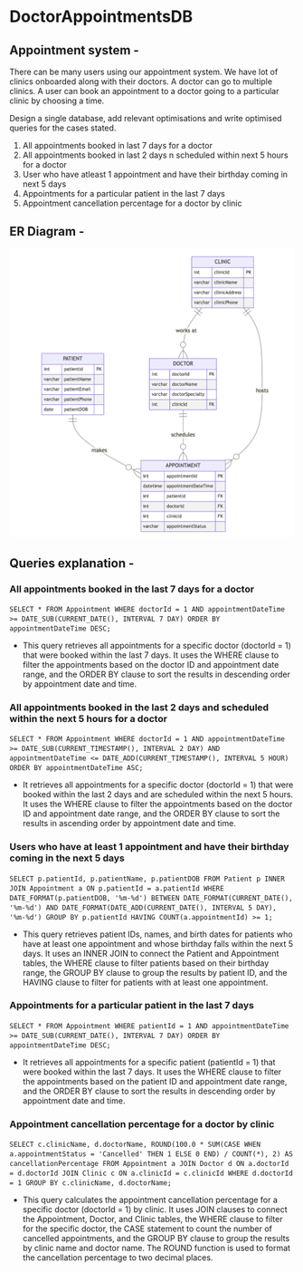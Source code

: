 # DoctorAppointmentsDB

## Appointment system -

There can be many users using our appointment  system. We have lot of clinics onboarded along with their doctors. A doctor can go to multiple clinics. A user can book an appointment to a doctor going to a particular clinic by choosing a time.

Design a single database, add relevant optimisations and write optimised queries for the cases stated.


1. All appointments booked in last 7 days for a doctor
2. All appointments booked in last 2 days n scheduled within next 5 hours for a doctor
3. User who have atleast 1 appointment and have their birthday coming in next 5 days
4. Appointments for a particular patient in the last 7 days 
5. Appointment cancellation percentage for a doctor by clinic


## ER Diagram -

![ER Diagram](https://github.com/flow6979/DoctorAppointmentsDB/blob/main/ER%20Diagram.png)

## Queries explanation - 

### All appointments booked in the last 7 days for a doctor


`SELECT *
FROM Appointment
WHERE doctorId = 1
  AND appointmentDateTime >= DATE_SUB(CURRENT_DATE(), INTERVAL 7 DAY)
ORDER BY appointmentDateTime DESC;`

- This query retrieves all appointments for a specific doctor (doctorId = 1) that were booked within the last 7 days. It uses the WHERE clause to filter the appointments based on the doctor ID and appointment date range, and the ORDER BY clause to sort the results in descending order by appointment date and time.


### All appointments booked in the last 2 days and scheduled within the next 5 hours for a doctor


`SELECT *
FROM Appointment
WHERE doctorId = 1
  AND appointmentDateTime >= DATE_SUB(CURRENT_TIMESTAMP(), INTERVAL 2 DAY)
  AND appointmentDateTime <= DATE_ADD(CURRENT_TIMESTAMP(), INTERVAL 5 HOUR)
ORDER BY appointmentDateTime ASC;`

- It retrieves all appointments for a specific doctor (doctorId = 1) that were booked within the last 2 days and are scheduled within the next 5 hours. It uses the WHERE clause to filter the appointments based on the doctor ID and appointment date range, and the ORDER BY clause to sort the results in ascending order by appointment date and time.

### Users who have at least 1 appointment and have their birthday coming in the next 5 days


`SELECT p.patientId, p.patientName, p.patientDOB
FROM Patient p
INNER JOIN Appointment a ON p.patientId = a.patientId
WHERE DATE_FORMAT(p.patientDOB, '%m-%d') BETWEEN DATE_FORMAT(CURRENT_DATE(), '%m-%d') AND DATE_FORMAT(DATE_ADD(CURRENT_DATE(), INTERVAL 5 DAY), '%m-%d')
GROUP BY p.patientId
HAVING COUNT(a.appointmentId) >= 1;`

- This query retrieves patient IDs, names, and birth dates for patients who have at least one appointment and whose birthday falls within the next 5 days. It uses an INNER JOIN to connect the Patient and Appointment tables, the WHERE clause to filter patients based on their birthday range, the GROUP BY clause to group the results by patient ID, and the HAVING clause to filter for patients with at least one appointment.

### Appointments for a particular patient in the last 7 days


`SELECT *
FROM Appointment
WHERE patientId = 1
  AND appointmentDateTime >= DATE_SUB(CURRENT_DATE(), INTERVAL 7 DAY)
ORDER BY appointmentDateTime DESC;`

- It retrieves all appointments for a specific patient (patientId = 1) that were booked within the last 7 days. It uses the WHERE clause to filter the appointments based on the patient ID and appointment date range, and the ORDER BY clause to sort the results in descending order by appointment date and time.

### Appointment cancellation percentage for a doctor by clinic


`SELECT
  c.clinicName,
  d.doctorName,
  ROUND(100.0 * SUM(CASE WHEN a.appointmentStatus = 'Cancelled' THEN 1 ELSE 0 END) / COUNT(*), 2) AS cancellationPercentage
FROM Appointment a
JOIN Doctor d ON a.doctorId = d.doctorId
JOIN Clinic c ON a.clinicId = c.clinicId
WHERE d.doctorId = 1
GROUP BY c.clinicName, d.doctorName;`

- This query calculates the appointment cancellation percentage for a specific doctor (doctorId = 1) by clinic. It uses JOIN clauses to connect the Appointment, Doctor, and Clinic tables, the WHERE clause to filter for the specific doctor, the CASE statement to count the number of cancelled appointments, and the GROUP BY clause to group the results by clinic name and doctor name. The ROUND function is used to format the cancellation percentage to two decimal places.
  
